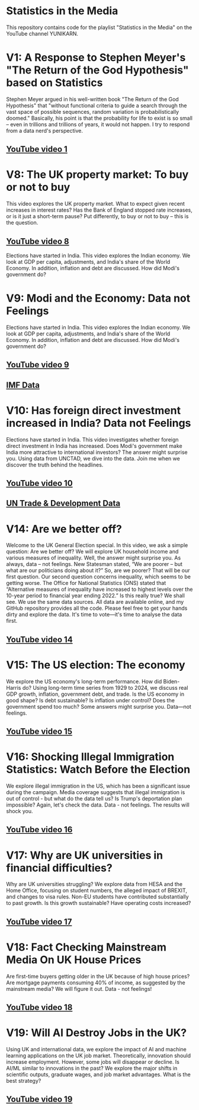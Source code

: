 # Statistics in the Media
This repository contains code for the playlist "Statistics in the Media" on the YouTube channel YUNIKARN.

# V1: A Response to Stephen Meyer's "The Return of the God Hypothesis" based on Statistics
Stephen Meyer argued in his well-written book "The Return of the God Hypothesis" that "without functional criteria to guide a search through the vast space of possible sequences, random variation is probabilistically doomed." Basically, his point is that the probability for life to exist is so small – even in trillions and trillions of years, it would not happen. I try to respond from a data nerd's perspective. 

## [YouTube video 1](https://youtu.be/p4DxtBquiqo)


# V8: The UK property market: To buy or not to buy
This video explores the UK property market. What to expect given recent increases in interest rates? Has the Bank of England stopped rate increases, or is it just a short-term pause? Put differently, to buy or not to buy – this is the question. 

## [YouTube video 8](https://youtu.be/27UI7noV-9k)
Elections have started in India. This video explores the Indian economy. We look at GDP per capita, adjustments, and India's share of the World Economy. In addition, inflation and debt are discussed. How did Modi's government do?

# V9: Modi and the Economy: Data not Feelings
Elections have started in India. This video explores the Indian economy. We look at GDP per capita, adjustments, and India's share of the World Economy. In addition, inflation and debt are discussed. How did Modi's government do? 

## [YouTube video 9](https://youtu.be/7vLwFDvi_GE)

## [IMF Data](https://www.imf.org/en/Publications/SPROLLs/world-economic-outlook-databases)

# V10: Has foreign direct investment increased in India? Data not Feelings
Elections have started in India. This video investigates whether foreign direct investment in India has increased. Does Modi's government make India more attractive to international investors? The answer might surprise you. Using data from UNCTAD, we dive into the data. Join me when we discover the truth behind the headlines.

## [YouTube video 10](https://youtu.be/9eS6Ng90t9I)

## [UN Trade & Development Data](https://unctadstat.unctad.org/datacentre/)

# V14: Are we better off?
Welcome to the UK General Election special. In this video, we ask a simple question: Are we better off? We will explore UK household income and various measures of inequality. Well, the answer might surprise you. As always, data – not feelings. New Statesman stated, “We are poorer – but what are our politicians doing about it?” So, are we poorer? That will be our first question. Our second question concerns inequality, which seems to be getting worse. The Office for National Statistics (ONS) stated that “Alternative measures of inequality have increased to highest levels over the 10-year period to financial year ending 2022.” Is this really true? We shall see. We use the same data sources. All data are available online, and my GitHub repository provides all the code. Please feel free to get your hands dirty and explore the data. It's time to vote—it's time to analyse the data first.

## [YouTube video 14](https://youtu.be/pFZmXgmxIqk)

# V15: The US election: The economy
We explore the US economy's long-term performance. How did Biden-Harris do? Using long-term time series from 1929 to 2024, we discuss real GDP growth, inflation, government debt, and trade. Is the US economy in good shape? Is debt sustainable? Is inflation under control? Does the government spend too much? Some answers might surprise you. Data—not feelings.

## [YouTube video 15](https://youtu.be/Kpw0JSqOaXo)

# V16: Shocking Illegal Immigration Statistics: Watch Before the Election
We explore illegal immigration in the US, which has been a significant issue during the campaign. Media coverage suggests that illegal immigration is out of control - but what do the data tell us? Is Trump's deportation plan impossible? Again, let's check the data. Data - not feelings. The results will shock you.

## [YouTube video 16](https://youtu.be/b8Ja9a2sDGM)

# V17: Why are UK universities in financial difficulties?
Why are UK universities struggling? We explore data from HESA and the Home Office, focusing on student numbers, the alleged impact of BREXIT, and changes to visa rules. Non-EU students have contributed substantially to past growth. Is this growth sustainable? Have operating costs increased? 

## [YouTube video 17](https://youtu.be/ifq_6Gx7Rrw)

# V18: Fact Checking Mainstream Media On UK House Prices
Are first-time buyers getting older in the UK because of high house prices? Are mortgage payments consuming 40% of income, as suggested by the mainstream media? We will figure it out. Data - not feelings!

## [YouTube video 18](https://youtu.be/rEWHRVtZVjo)

# V19: Will AI Destroy Jobs in the UK?
Using UK and international data, we explore the impact of AI and machine learning applications on the UK job market. Theoretically, innovation should increase employment. However, some jobs will disappear or decline. Is AI/ML similar to innovations in the past? We explore the major shifts in scientific outputs, graduate wages, and job market advantages. What is the best strategy?

## [YouTube video 19](https://youtu.be/IgQ3ZJARDho)
